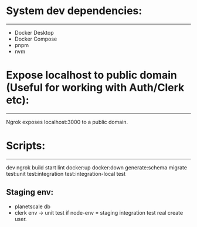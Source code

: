# System dev dependencies:
--------------------------
- Docker Desktop
- Docker Compose
- pnpm
- nvm

# Expose localhost to public domain (Useful for working with Auth/Clerk etc):
-----------------------------------------------------------------------------
Ngrok exposes localhost:3000 to a public domain.

# Scripts:
----------
dev
ngrok
build
start
lint
docker:up
docker:down
generate:schema
migrate
test:unit
test:integration
test:integration-local
test


Staging env:
-----------
- planetscale db
- clerk env -> unit test if node-env = staging integration test real create user.
